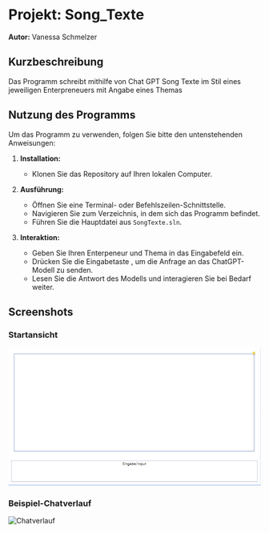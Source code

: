 # Projekt: Song_Texte

**Autor:** Vanessa Schmelzer

## Kurzbeschreibung

Das Programm schreibt mithilfe von Chat GPT Song Texte im Stil eines jeweiligen Enterpreneuers mit Angabe eines Themas

## Nutzung des Programms

Um das Programm zu verwenden, folgen Sie bitte den untenstehenden Anweisungen:

1. **Installation:**
   - Klonen Sie das Repository auf Ihren lokalen Computer.

2. **Ausführung:**
   - Öffnen Sie eine Terminal- oder Befehlszeilen-Schnittstelle.
   - Navigieren Sie zum Verzeichnis, in dem sich das Programm befindet.
   - Führen Sie die Hauptdatei aus `SongTexte.sln`.

3. **Interaktion:**
   - Geben Sie Ihren Enterpeneur und Thema in das Eingabefeld ein.
   - Drücken Sie die Eingabetaste , um die Anfrage an das ChatGPT-Modell zu senden.
   - Lesen Sie die Antwort des Modells und interagieren Sie bei Bedarf weiter.

## Screenshots

### Startansicht
![Startansicht](screenshots/startansicht.png)

### Beispiel-Chatverlauf
![Chatverlauf](screenshots/chatverlauf.png)
